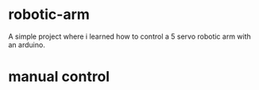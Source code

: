 # robotic-arm
A simple project where i learned how to control a 5 servo robotic arm with an arduino.

# manual control

